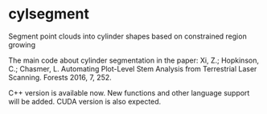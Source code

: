 # cylsegment
Segment point clouds into cylinder shapes based on constrained region growing

The main code about cylinder segmentation in the paper:
Xi, Z.; Hopkinson, C.; Chasmer, L. Automating Plot-Level Stem Analysis from Terrestrial Laser Scanning. Forests 2016, 7, 252.

C++ version is available now. New functions and other language support will be added. CUDA version is also expected.
